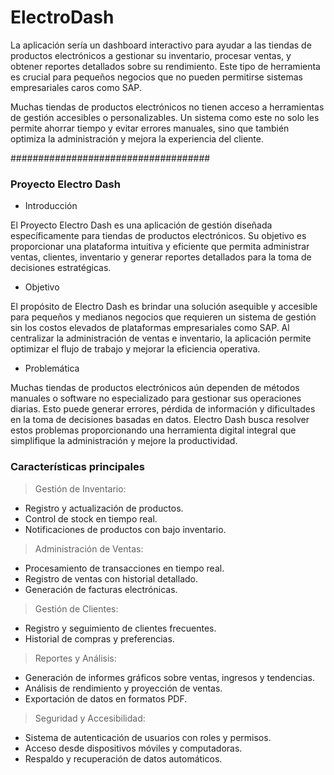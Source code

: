 # ElectroDash

La aplicación sería un dashboard interactivo para ayudar a las tiendas de productos electrónicos a gestionar su inventario, procesar ventas, y obtener reportes detallados sobre su rendimiento. Este tipo de herramienta es crucial para pequeños negocios que no pueden permitirse sistemas empresariales caros como SAP.

Muchas tiendas de productos electrónicos no tienen acceso a herramientas de gestión accesibles o personalizables. Un sistema como este no solo les permite ahorrar tiempo y evitar errores manuales, sino que también optimiza la administración y mejora la experiencia del cliente.

####################################
### Proyecto Electro Dash

- Introducción

El Proyecto Electro Dash es una aplicación de gestión diseñada específicamente para tiendas de productos electrónicos. Su objetivo es proporcionar una plataforma intuitiva y eficiente que permita administrar ventas, clientes, inventario y generar reportes detallados para la toma de decisiones estratégicas.

- Objetivo

El propósito de Electro Dash es brindar una solución asequible y accesible para pequeños y medianos negocios que requieren un sistema de gestión sin los costos elevados de plataformas empresariales como SAP. Al centralizar la administración de ventas e inventario, la aplicación permite optimizar el flujo de trabajo y mejorar la eficiencia operativa.

- Problemática

Muchas tiendas de productos electrónicos aún dependen de métodos manuales o software no especializado para gestionar sus operaciones diarias. Esto puede generar errores, pérdida de información y dificultades en la toma de decisiones basadas en datos. Electro Dash busca resolver estos problemas proporcionando una herramienta digital integral que simplifique la administración y mejore la productividad.

###  Características principales
 
 > Gestión de Inventario:

- Registro y actualización de productos.
- Control de stock en tiempo real.
- Notificaciones de productos con bajo inventario.

> Administración de Ventas:

- Procesamiento de transacciones en tiempo real.
- Registro de ventas con historial detallado.
- Generación de facturas electrónicas.

> Gestión de Clientes:

- Registro y seguimiento de clientes frecuentes.
- Historial de compras y preferencias.

> Reportes y Análisis:

- Generación de informes gráficos sobre ventas, ingresos y tendencias.
- Análisis de rendimiento y proyección de ventas.
- Exportación de datos en formatos PDF.

> Seguridad y Accesibilidad:

- Sistema de autenticación de usuarios con roles y permisos.
- Acceso desde dispositivos móviles y computadoras.
- Respaldo y recuperación de datos automáticos.
